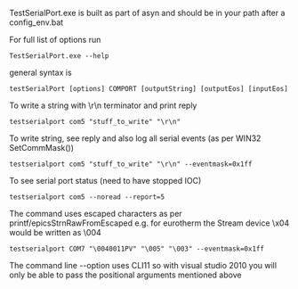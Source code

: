 TestSerialPort.exe is built as part of asyn and should be in your path after a config_env.bat

For full list of options run
```
TestSerialPort.exe --help
```
general syntax is
```
testSerialPort [options] COMPORT [outputString] [outputEos] [inputEos]
```
To write a string with \\r\\n terminator and print reply
```
testserialport com5 "stuff_to_write" "\r\n"
```
To write string, see reply and also log all serial events (as per WIN32 SetCommMask())
```
testserialport com5 "stuff_to_write" "\r\n" --eventmask=0x1ff
```
To see serial port status (need to have stopped IOC)
```
testserialport com5 --noread --report=5
```
The command uses escaped characters as per printf/epicsStrnRawFromEscaped e.g. for eurotherm the Stream device \\x04 would be written as \\004
```
testserialport COM7 "\0040011PV" "\005" "\003" --eventmask=0x1ff
```
The command line --option uses CLI11 so with visual studio 2010 you will only be able to pass the positional arguments mentioned above